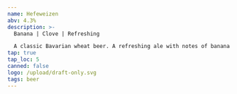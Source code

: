 ```yaml
---
name: Hefeweizen
abv: 4.3%
description: >-
  Banana | Clove | Refreshing

  A classic Bavarian wheat beer. A refreshing ale with notes of banana and cloves and citrus finish. 
tap: true
tap_loc: 5
canned: false
logo: /upload/draft-only.svg
tags: beer
---
```

